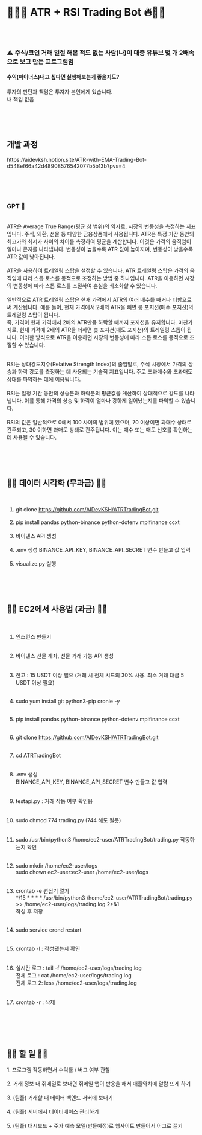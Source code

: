 <h1>🤑🤖🔥 ATR + RSI Trading Bot 🔥🤖🤑</h1>

<br/><br/>

<h3>⚠️ 주식/코인 거래 일절 해본 적도 없는 사람(나)이 대충 유튜브 몇 개 2배속으로 보고 만든 프로그램임</h3>
<h4>수익(마이너스)내고 싶다면 실행해보는게 좋을지도? </h4>
투자의 판단과 책임은 투자자 본인에게 있습니다. <br/>
내 책임 없음 <br/>

<br/><br/><br/>

<h2>개발 과정</h2>
https://aidevksh.notion.site/ATR-with-EMA-Trading-Bot-d548ef66a42d48908576542077b5b13b?pvs=4 <br/>

<br/><br/><br/>

<h3>GPT 🤖</h3>

<br/>
ATR은 Average True Range(평균 참 범위)의 약자로, 시장의 변동성을 측정하는 지표입니다. 주식, 외환, 선물 등 다양한 금융상품에서 사용됩니다. ATR은 특정 기간 동안의 최고가와 최저가 사이의 차이를 측정하여 평균을 계산합니다. 이것은 가격의 움직임이 얼마나 큰지를 나타냅니다. 변동성이 높을수록 ATR 값이 높아지며, 변동성이 낮을수록 ATR 값이 낮아집니다.<br/>
<br/>
ATR을 사용하여 트레일링 스탑을 설정할 수 있습니다. ATR 트레일링 스탑은 가격의 움직임에 따라 스톱 로스를 동적으로 조정하는 방법 중 하나입니다. ATR을 이용하면 시장의 변동성에 따라 스톱 로스를 조절하여 손실을 최소화할 수 있습니다.<br/>
<br/>
일반적으로 ATR 트레일링 스탑은 현재 가격에서 ATR의 여러 배수를 빼거나 더함으로써 계산됩니다. 예를 들어, 현재 가격에서 2배의 ATR을 빼면 롱 포지션(매수 포지션)의 트레일링 스탑이 됩니다. <br/>
즉, 가격이 현재 가격에서 2배의 ATR만큼 하락할 때까지 포지션을 유지합니다. 마찬가지로, 현재 가격에 2배의 ATR을 더하면 숏 포지션(매도 포지션)의 트레일링 스톱이 됩니다. 이러한 방식으로 ATR을 이용하면 시장의 변동성에 따라 스톱 로스를 동적으로 조절할 수 있습니다.<br/>

<br/>

RSI는 상대강도지수(Relative Strength Index)의 줄임말로, 주식 시장에서 가격의 상승과 하락 강도를 측정하는 데 사용되는 기술적 지표입니다. 주로 초과매수와 초과매도 상태를 파악하는 데에 이용됩니다. <br/>
<br/>
RSI는 일정 기간 동안의 상승분과 하락분의 평균값을 계산하여 상대적으로 강도를 나타냅니다. 이를 통해 가격의 상승 및 하락이 얼마나 강하게 일어났는지를 파악할 수 있습니다. <br/>
<br/>
RSI의 값은 일반적으로 0에서 100 사이의 범위에 있으며, 70 이상이면 과매수 상태로 간주되고, 30 이하면 과매도 상태로 간주됩니다. 이는 매수 또는 매도 신호를 확인하는 데 사용될 수 있습니다. <br/>

<br/><br/><br/>

<h2>🧑‍💻 데이터 시각화 (무과금) 🧑‍💻</h2>
<br/>

1. git clone https://github.com/AIDevKSH/ATRTradingBot.git <br/><br/>
3. pip install pandas python-binance python-dotenv mplfinance ccxt <br/><br/>
4. 바이낸스 API 생성 <br/><br/>
5. .env 생성 BINANCE_API_KEY, BINANCE_API_SECRET 변수 만들고 값 입력 <br/><br/>
6. visualize.py 실행 <br/><br/>

<br/><br/>

<h2>🧑‍💻 EC2에서 사용법 (과금) 🧑‍💻</h2>
<br/>

1. 인스턴스 만들기 <br/><br/>

2. 바이낸스 선물 계좌, 선물 거래 가능 API 생성<br/><br/>

3. 잔고 : 15 USDT 이상 필요 (거래 시 전체 시드의 30% 사용. 최소 거래 대금 5 USDT 이상 필요) <br/><br/>

4. sudo yum install git python3-pip cronie -y <br/><br/>

5. pip install pandas python-binance python-dotenv mplfinance ccxt <br/><br/>

6. git clone https://github.com/AIDevKSH/ATRTradingBot.git <br/><br/>

7. cd ATRTradingBot <br/><br/>

8. .env 생성 <br/>
   BINANCE_API_KEY, BINANCE_API_SECRET 변수 만들고 값 입력 <br/><br/>

9. testapi.py : 거래 작동 여부 확인용 <br/><br/>

10. sudo chmod 774 trading.py (744 해도 될듯)<br/></br>

11. sudo /usr/bin/python3 /home/ec2-user/ATRTradingBot/trading.py 작동하는지 확인 <br/><br/>

12. sudo mkdir /home/ec2-user/logs <br/>
    sudo chown ec2-user:ec2-user /home/ec2-user/logs <br/><br/>

13. crontab -e 편집기 열기 <br/>
    */15 * * * * /usr/bin/python3 /home/ec2-user/ATRTradingBot/trading.py >> /home/ec2-user/logs/trading.log 2>&1 <br/>
    작성 후 저장 <br/><br/>

14. sudo service crond restart <br/><br/>

15. crontab -l : 작성됐는지 확인 <br/><br/>

16. 실시간 로그 : tail -f /home/ec2-user/logs/trading.log <br/>
    전체 로그 : cat /home/ec2-user/logs/trading.log <br/>
    전체 로그 2: less /home/ec2-user/logs/trading.log <br/><br/>

17. crontab -r : 삭제 <br/><br/>



<br/><br/><br/>

<h2>🤦‍♀️ 할 일 🤦‍♂️</h2>
1. 프로그램 작동하면서 수익률 / 버그 여부 관찰 <br/><br/>
2. 거래 정보 내 쥐메일로 보내면 쥐메일 앱이 반응을 해서 애플와치에 알람 뜨게 하기 <br/><br/>
3. (팀플) 거래할 때 데이터 백엔드 서버에 보내기 <br/><br/>
4. (팀플) 서버에서 데이터베이스 관리하기 <br/><br/>
5. (팀플) 대시보드 + 주가 예측 모델(만들예정)로 웹사이트 만들어서 어그로 끌기 <br/><br/>